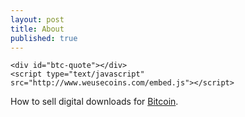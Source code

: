 ```yaml
---
layout: post
title: About
published: true
---
```



    <div id="btc-quote"></div>
    <script type="text/javascript" src="http://www.weusecoins.com/embed.js"></script>
    

How to sell digital downloads for <a href="http://www.weusecoins.com">Bitcoin</a>.

